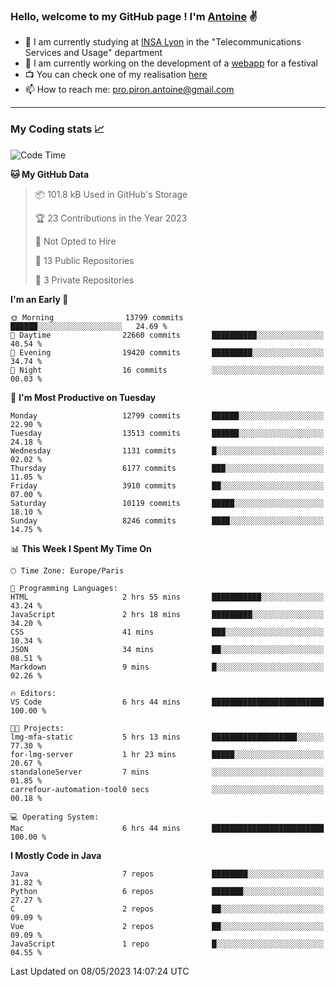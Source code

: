 ### Hello, welcome to my GitHub page ! I'm [Antoine](https://github.com/AntoinePiron) ✌️

- 🌱 I am currently studying at [INSA Lyon](https://www.insa-lyon.fr) in the "Telecommunications Services and Usage" department
- 🔭 I am currently working on the development of a [webapp](https://github.com/24HeuresINSA/Overbookd) for a festival
- 📺 You can check one of my realisation [here](https://astustc.fr)
- 📫 How to reach me: [pro.piron.antoine@gmail.com](mailto:pro.piron.antoine@gmail.com)

---

### My Coding stats 📈
<!--START_SECTION:waka-->
![Code Time](http://img.shields.io/badge/Code%20Time-124%20hrs%2057%20mins-blue)

**🐱 My GitHub Data** 

> 📦 101.8 kB Used in GitHub's Storage 
 > 
> 🏆 23 Contributions in the Year 2023
 > 
> 🚫 Not Opted to Hire
 > 
> 📜 13 Public Repositories 
 > 
> 🔑 3 Private Repositories 
 > 
**I'm an Early 🐤** 

```text
🌞 Morning                13799 commits       ██████░░░░░░░░░░░░░░░░░░░   24.69 % 
🌆 Daytime                22660 commits       ██████████░░░░░░░░░░░░░░░   40.54 % 
🌃 Evening                19420 commits       █████████░░░░░░░░░░░░░░░░   34.74 % 
🌙 Night                  16 commits          ░░░░░░░░░░░░░░░░░░░░░░░░░   00.03 % 
```
📅 **I'm Most Productive on Tuesday** 

```text
Monday                   12799 commits       ██████░░░░░░░░░░░░░░░░░░░   22.90 % 
Tuesday                  13513 commits       ██████░░░░░░░░░░░░░░░░░░░   24.18 % 
Wednesday                1131 commits        █░░░░░░░░░░░░░░░░░░░░░░░░   02.02 % 
Thursday                 6177 commits        ███░░░░░░░░░░░░░░░░░░░░░░   11.05 % 
Friday                   3910 commits        ██░░░░░░░░░░░░░░░░░░░░░░░   07.00 % 
Saturday                 10119 commits       █████░░░░░░░░░░░░░░░░░░░░   18.10 % 
Sunday                   8246 commits        ████░░░░░░░░░░░░░░░░░░░░░   14.75 % 
```


📊 **This Week I Spent My Time On** 

```text
🕑︎ Time Zone: Europe/Paris

💬 Programming Languages: 
HTML                     2 hrs 55 mins       ███████████░░░░░░░░░░░░░░   43.24 % 
JavaScript               2 hrs 18 mins       █████████░░░░░░░░░░░░░░░░   34.20 % 
CSS                      41 mins             ███░░░░░░░░░░░░░░░░░░░░░░   10.34 % 
JSON                     34 mins             ██░░░░░░░░░░░░░░░░░░░░░░░   08.51 % 
Markdown                 9 mins              █░░░░░░░░░░░░░░░░░░░░░░░░   02.26 % 

🔥 Editors: 
VS Code                  6 hrs 44 mins       █████████████████████████   100.00 % 

🐱‍💻 Projects: 
lmg-mfa-static           5 hrs 13 mins       ███████████████████░░░░░░   77.30 % 
for-lmg-server           1 hr 23 mins        █████░░░░░░░░░░░░░░░░░░░░   20.67 % 
standaloneServer         7 mins              ░░░░░░░░░░░░░░░░░░░░░░░░░   01.85 % 
carrefour-automation-tool0 secs              ░░░░░░░░░░░░░░░░░░░░░░░░░   00.18 % 

💻 Operating System: 
Mac                      6 hrs 44 mins       █████████████████████████   100.00 % 
```

**I Mostly Code in Java** 

```text
Java                     7 repos             ████████░░░░░░░░░░░░░░░░░   31.82 % 
Python                   6 repos             ███████░░░░░░░░░░░░░░░░░░   27.27 % 
C                        2 repos             ██░░░░░░░░░░░░░░░░░░░░░░░   09.09 % 
Vue                      2 repos             ██░░░░░░░░░░░░░░░░░░░░░░░   09.09 % 
JavaScript               1 repo              █░░░░░░░░░░░░░░░░░░░░░░░░   04.55 % 
```




 Last Updated on 08/05/2023 14:07:24 UTC
<!--END_SECTION:waka-->
